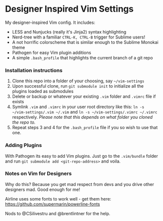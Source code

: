 # Designer Inspired Vim Settings

My designer-inspired Vim config. It includes:

- LESS and Nunjucks (really it's Jinja2) syntax highlighting
- Nerd-tree with a familiar `CTRL-K, CTRL-B` trigger for Sublime users!
- A not horrific colorscheme that is similar enough to the Sublime Monokai theme
- Pathogen for easy Vim plugin additions
- A simple `.bash_profile` that highlights the current branch of a git repo

### Installation instructions

1. Clone this repo into a folder of your choosing, say `~/vim-settings`
2. Upon successful clone, run `git submodule init` to initialize all the plugins loaded as submodules
3. Delete or backup or whatever your existing `.vim` folder and `.vimrc` file if exists
4. Symlink `.vim` and `.vimrc` in your user root directory like this: `ln -s ~/vim-settings/.vim ~/.vim` and `ln -s ~/vim-settings/.vimrc ~/.vimrc` respectively. *Please note that this depends on what folder you cloned the repo to.*
5. Repeat steps 3 and 4 for the `.bash_profile` file if you so wish to use that one.

### Adding Plugins
With Pathogen its easy to add Vim plugins. Just go to the `.vim/bundle` folder and run `git submodule add <git-repo-address>` and voila.

### Notes on Vim for Designers
Why do this? Because you get mad respect from devs and you drive other designers mad. Good enough for me!

Airline uses some fonts to work well - get them here: https://github.com/supermarin/powerline-fonts

Nods to @CSilivestru and @brentlintner for the help. 

